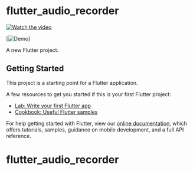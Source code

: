 # flutter_audio_recorder

[![Watch the video](https://i.imgur.com/vKb2F1B.png)](https://www.youtube.com/watch?v=vHy06x5v3BM&feature=youtu.be)


[![Demo](https://media.giphy.com/media/1hMdP9qwXj5uIYIHJa/giphy.gif)]


A new Flutter project.

## Getting Started

This project is a starting point for a Flutter application.

A few resources to get you started if this is your first Flutter project:

- [Lab: Write your first Flutter app](https://flutter.io/docs/get-started/codelab)
- [Cookbook: Useful Flutter samples](https://flutter.io/docs/cookbook)

For help getting started with Flutter, view our 
[online documentation](https://flutter.io/docs), which offers tutorials, 
samples, guidance on mobile development, and a full API reference.
# flutter_audio_recorder
